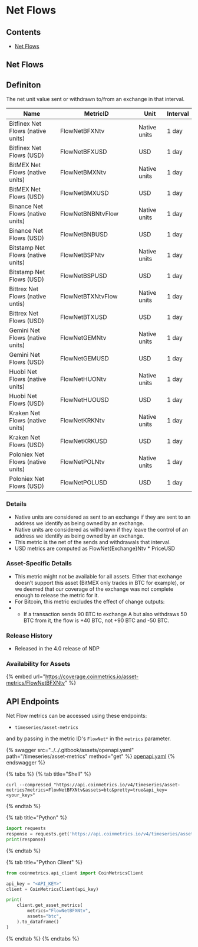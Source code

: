 # Net Flows

## Contents

* [Net Flows](net-flows.md#flownet)

## Net Flows <a href="#flownet" id="flownet"></a>

## Definiton

The net unit value sent or withdrawn to/from an exchange in that interval.

<table><thead><tr><th>Name</th><th width="197">MetricID</th><th>Unit</th><th>Interval</th></tr></thead><tbody><tr><td>Bitfinex Net Flows (native units)</td><td>FlowNetBFXNtv</td><td>Native units</td><td>1 day</td></tr><tr><td>Bitfinex Net Flows (USD)</td><td>FlowNetBFXUSD</td><td>USD</td><td>1 day</td></tr><tr><td>BitMEX Net Flows (native units)</td><td>FlowNetBMXNtv</td><td>Native units</td><td>1 day</td></tr><tr><td>BitMEX Net Flows (USD)</td><td>FlowNetBMXUSD</td><td>USD</td><td>1 day</td></tr><tr><td>Binance Net Flows (native units)</td><td>FlowNetBNBNtvFlow</td><td>Native units</td><td>1 day</td></tr><tr><td>Binance Net Flows (USD)</td><td>FlowNetBNBUSD</td><td>USD</td><td>1 day</td></tr><tr><td>Bitstamp Net Flows (native units)</td><td>FlowNetBSPNtv</td><td>Native units</td><td>1 day</td></tr><tr><td>Bitstamp Net Flows (USD)</td><td>FlowNetBSPUSD</td><td>USD</td><td>1 day</td></tr><tr><td>Bittrex Net Flows (native untis)</td><td>FlowNetBTXNtvFlow</td><td>Native units</td><td>1 day</td></tr><tr><td>Bittrex Net Flows (USD)</td><td>FlowNetBTXUSD</td><td>USD</td><td>1 day</td></tr><tr><td>Gemini Net Flows (native units)</td><td>FlowNetGEMNtv</td><td>Native units</td><td>1 day</td></tr><tr><td>Gemini Net Flows (USD)</td><td>FlowNetGEMUSD</td><td>USD</td><td>1 day</td></tr><tr><td>Huobi Net Flows (native units)</td><td>FlowNetHUONtv</td><td>Native units</td><td>1 day</td></tr><tr><td>Huobi Net Flows (USD)</td><td>FlowNetHUOUSD</td><td>USD</td><td>1 day</td></tr><tr><td>Kraken Net Flows (native units)</td><td>FlowNetKRKNtv</td><td>Native units</td><td>1 day</td></tr><tr><td>Kraken Net Flows (USD)</td><td>FlowNetKRKUSD</td><td>USD</td><td>1 day</td></tr><tr><td>Poloniex Net Flows (native units)</td><td>FlowNetPOLNtv</td><td>Native units</td><td>1 day</td></tr><tr><td>Poloniex Net Flows (USD)</td><td>FlowNetPOLUSD</td><td>USD</td><td>1 day</td></tr></tbody></table>

### Details

* Native units are considered as sent to an exchange if they are sent to an address we identify as being owned by an exchange.
* Native units are considered as withdrawn if they leave the control of an address we identify as being owned by an exchange.
* This metric is the net of the sends and withdrawals that interval.
* USD metrics are computed as FlowNet{Exchange}Ntv \* PriceUSD

### Asset-Specific Details

* This metric might not be available for all assets. Either that exchange doesn’t support this asset (BitMEX only trades in BTC for example), or we deemed that our coverage of the exchange was not complete enough to release the metric for it.
* For Bitcoin, this metric excludes the effect of change outputs:
*
  * If a transaction sends 90 BTC to exchange A but also withdraws 50 BTC from it, the flow is +40 BTC, not +90 BTC and -50 BTC.

### Release History

* Released in the 4.0 release of NDP

### Availability for Assets

{% embed url="https://coverage.coinmetrics.io/asset-metrics/FlowNetBFXNtv" %}

## API Endpoints

Net Flow metrics can be accessed using these endpoints:

* `timeseries/asset-metrics`

and by passing in the metric ID's `FlowNet*` in the `metrics` parameter.

{% swagger src="../../.gitbook/assets/openapi.yaml" path="/timeseries/asset-metrics" method="get" %}
[openapi.yaml](../../.gitbook/assets/openapi.yaml)
{% endswagger %}

{% tabs %}
{% tab title="Shell" %}
```shell
curl --compressed "https://api.coinmetrics.io/v4/timeseries/asset-metrics?metrics=FlowNetBFXNtv&assets=btc&pretty=true&api_key=<your_key>"
```
{% endtab %}

{% tab title="Python" %}
```python
import requests
response = requests.get('https://api.coinmetrics.io/v4/timeseries/asset-metrics?metrics=FlowNetBFXNtv&assets=btc&pretty=true&api_key=<your_key>').json()
print(response)
```
{% endtab %}

{% tab title="Python Client" %}
```python
from coinmetrics.api_client import CoinMetricsClient

api_key = "<API_KEY>"
client = CoinMetricsClient(api_key)

print(
    client.get_asset_metrics(
        metrics="FlowNetBFXNtv", 
        assets="btc",
    ).to_dataframe()
)
```
{% endtab %}
{% endtabs %}
